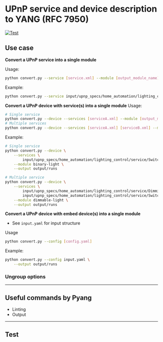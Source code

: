 
# UPnP service and device description to YANG (RFC 7950)

[![Test](https://github.com/pj-99/upnp-desc-to-yang/actions/workflows/test.yml/badge.svg)](https://github.com/pj-99/upnp-desc-to-yang/actions/workflows/test.yml)
## Use case

**Convert a UPnP service into a single module**

Usage:
```sh
python convert.py --service [service.xml] --module [output_module_name]
```

Example:
```sh
python convert.py --service input/upnp_specs/home_automation/lighting_control/service/SwitchPower1.xml --module switch-power
```

**Convert a UPnP device with service(s) into a single module**
Usage:
```sh
# Single service
python convert.py --device --services [serviceA.xml] --module [output_module_name]
# Multiple services
python convert.py --device --services [serviceA.xml] [serviceB.xml] --module [output_module_name]
```

Example:
```sh
# Single service
python convert.py --device \
    --services \
        input/upnp_specs/home_automation/lighting_control/service/SwitchPower1.xml \
    --module binary-light \
    --output output/runs

# Multiple service
python convert.py --device \
    --services \
        input/upnp_specs/home_automation/lighting_control/service/Dimming1.xml \
        input/upnp_specs/home_automation/lighting_control/service/SwitchPower1.xml \
    --module dimmable-light \
    --output output/runs
```

**Convert a UPnP device with embed device(s) into a single module**

- See `input.yaml` for input structure

Usage
```sh
python convert.py --config [config.yaml]
```

Example:
```sh
python convert.py --config input.yaml \
    --output output/runs
```



### Ungroup options


---

## Useful commands by Pyang

- Linting
- Output

---

## Test
